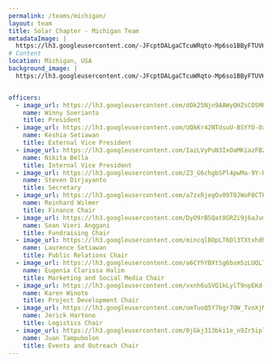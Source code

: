 ```yaml
---
permalink: /teams/michigan/
layout: team
title: Solar Chapter - Michigan Team
metadataImage: |
  https://lh3.googleusercontent.com/-JFcptDALgaCTcuWRqto-Mp6so1BByFTUVHDuBxX751sgefWX8gFGpQjimwe9iNa6NzCLHRzG4eWonRtrhsU8WzEIDLn4DD25bOHSfcEXpe-snznQqdKBtMou4-cmXF6MT8DkeBAx1-AGQzLzmb_fKKCvR004WQ70saepzw3nOt20byRiBm-f_EP_PluIkOanWshIrvdGPq5X-7DIiywO-gg_kvH0ou0sRGSIADt64QyQs7rDksKt2Zb1_BTs2M8BiHydMWuQl7eKZI1hvTKHPylRIyeg1RWb5nMzdwgYa-wY2VU3Ex59pMjOokHXU4EBQivlCJyt1Gb7NVLM0LGqWOgMy_HmJVasxxTTEMH9EfK2KZOQcX5mpzy_8D4giDISr5tD_Fh3bUPPN9iRfHI0QbwGyCqsuApCqC-6LhmGYEeJ5HYabv_x2gF16nj0uC3JSKnnWUwixuRS0Jz2MreCRlgGTh9N4AJLZ5UAJdr96dppEdVPaUhejGJ7a2JXooU9T6n59yNHM0qh2BqTx1nH9-eqcXujqUsNi0Dxe3Kyeb4P8bdcbmusRcH0cs2eQHwzdcAXs7R8vRQJGMps-qtPmqXBb2eVh472bQu7eL1hF1PZrFuYfXYuR2fqhrcQXWyUvAe6vXH2GKVxEXqP9lNNC9K7h3pv-iSGGgNnz3S0z91Msb9jMkqisngaav5FQ=w3584-h2016-no
# Content
location: Michigan, USA
background_image: |
  https://lh3.googleusercontent.com/-JFcptDALgaCTcuWRqto-Mp6so1BByFTUVHDuBxX751sgefWX8gFGpQjimwe9iNa6NzCLHRzG4eWonRtrhsU8WzEIDLn4DD25bOHSfcEXpe-snznQqdKBtMou4-cmXF6MT8DkeBAx1-AGQzLzmb_fKKCvR004WQ70saepzw3nOt20byRiBm-f_EP_PluIkOanWshIrvdGPq5X-7DIiywO-gg_kvH0ou0sRGSIADt64QyQs7rDksKt2Zb1_BTs2M8BiHydMWuQl7eKZI1hvTKHPylRIyeg1RWb5nMzdwgYa-wY2VU3Ex59pMjOokHXU4EBQivlCJyt1Gb7NVLM0LGqWOgMy_HmJVasxxTTEMH9EfK2KZOQcX5mpzy_8D4giDISr5tD_Fh3bUPPN9iRfHI0QbwGyCqsuApCqC-6LhmGYEeJ5HYabv_x2gF16nj0uC3JSKnnWUwixuRS0Jz2MreCRlgGTh9N4AJLZ5UAJdr96dppEdVPaUhejGJ7a2JXooU9T6n59yNHM0qh2BqTx1nH9-eqcXujqUsNi0Dxe3Kyeb4P8bdcbmusRcH0cs2eQHwzdcAXs7R8vRQJGMps-qtPmqXBb2eVh472bQu7eL1hF1PZrFuYfXYuR2fqhrcQXWyUvAe6vXH2GKVxEXqP9lNNC9K7h3pv-iSGGgNnz3S0z91Msb9jMkqisngaav5FQ=w3584-h2016-no


officers:
  - image_url: https://lh3.googleusercontent.com/dOk25Njn9AAWyQHZsCOSMObBNTYT6JOjOOy4X_8Tje6JOi8hUDTiCEvKI1FWu1iXnH0Qi4PYJ_mNgXNcBadpz3hJLocR2CjFApuYCPrm-K81FXs0_h-vdmRnXHGjtD1CGmpL-Tjk0h4gxlJQrMbP3gwfoCUXoP61_upu_EwBXsWthdua3dXOSdRauv3C1VOVRHuIafvXCARywSHdHAjZmTPJndgmEKrB_uKznKGV9auZs8VcnpDTOFE1RetSRWxksQlEXE9ho_zkHege7nsGOmPgOhMnC3vLOaY6w82aF6U0zkYfvc02PHWrP7Z29Z3MGYqg8m7uNNQheoNeaG78mUmHZCOvbWswUEJnikA00senfW3kEIDUR7mfWSdJBHyRcSpW-ubWtS0s8girSlC0v545wVvqs_tWDWtkMc3hIexlBF-GDrFhad1pHnhyCvhrSbkM_TnXiiRc6J1XYby0SmTjxmJ5XJZXr34nTKuq5N8pAWKjATa7UzYjt8Wk9Gq7LqO5kNHB-jx8efY7g15-kgrM1W6TiL9y14KEwstHhgG2a6O8ces7hw6BLdlqu3c28M4PnbdxRSfSwlFaPUHct-QDuCgpKjqWcC1fLTX-KumBIWrqnsZ-SCkF231jA35cLAmCwOOfVm6wDr7XeJB_2vTjo6M4fTklsX00Jr-m84gTZAmLswzkzqrXDuKcbQ=w1346-h2018-no
    name: Winny Soerianto
    title: President
  - image_url: https://lh3.googleusercontent.com/UQkKr42NTdsuU-BSYfO-OxbELblPznaAVyCf5CJ6J7qiURwixtgPO4g8B1wj-nZzSeIn4-_Fz8SZ94nB00Extj90sGRvs0N1b41GfNhpk-SuQxaONH7NO-AEx1flOwg77_UBWzjjwWOuVOjm5fLxOKcV4AAKvF2cwlK1SYQSGJs7M9rE08QxUQj-sBV1-Xh0TUuz3HrhzxorKBKlrX369Ec_7SWvF_RFWROQL5rK59LeXPncwANHONLJIbeHco_TBgAxeV-x9lykO9KUQ3gF2B0Oxmici2s7Zvj4YIZi3dmeEySrVTzoyJgfX92ru88S2NClG06d5M_O2bUIanbB4p6dJpYTb1nzm64i-iBF8-4GQdp2Kcj7wzf5dwPZd0NsEdkhnYLQJIIz-rO3F_i1xGUvPOkOX-b_qGv8dW48UfaB6ltvl4R5WT3Cjr7ixt8B3j65RZK_F3QqmB2Y2b8pbl-GwcKr8Gk_-WKXzTKyVlTcmuMnsi7jONUMB8rxNFfdEjXOOS3k3mbeerVAsvLO4hfptfpA7QYuQSBMi954_uTqx9giKUkEYp4ruHL0lh-xdDY_C1JJBNTIrPcF1uFf747bkuXMfyBk5IjR7oBdSmNjUceCdsz0-IerLL2r2LCGN3vWeHrHc3IQFs3JZolUJXBRRnCojAqdKmd4ddYANoM-I196sVKVNqrEQG3kJA=w1346-h2018-no
    name: Keshia Setiawan
    title: External Vice President
  - image_url: https://lh3.googleusercontent.com/IazLVyPuN3IxOaMKiazFBZJWAIWIHVRoPeMZ11hXMxW8m_z88KDk9uZw_NL--pqOOcfE-wwKwBSRyIToPlVlLNqSS-FxHc9PaW6BJwxqbuuXiyEHfH9iiLH-14OWsFQzhLxjjVagXXPc-cyaMJDIxww0K-AuBavV7CMJiTiwOJ0l1KdMx1vRHxi2U8wM_t8FMBCjdKssbZ5wKAiJcGjA9HuY9rRLikZz7pc3wghKxwf5CZUTJQujkTI1AWudxwzVCgNxYHZSmfoDo1mASncU0FwFFX_tWsobi4qA-15RExU758hLX35APkWoc6L5bj28MRKySqv3_Dz6JssBZrI3n-dXJr6mFIRzWAHSyHub6on8JpetwrVwr8nok_rj3Bzxl5xvjFP137cLTgiE2SLSl1ePeBXVrmljcpRowoYAePe60RKhsqunmN0FRbXPn1mGiPwrZLGamLN65l7t2-ixWJQk5Iy8K2i7nCswlGu0n3hi4lW3fdrT5zKl_Qd2_WXW8s7i0C7KB7qTD17Q8V8smZ-4v8NAHmaGqwee7bwcJdbX6sfGgTNCa0fWVm6wiIt3Sb3vxvDHep7oofGJtM_URgPqoyUZvf89WLqMA5voObXa6wj_LryUbKCjSSADxezb0TuKYyUyBB9SBo1HfcQqmmRQwoW7DMKwUuSpHKYuyb9rNOVBJ0_xs-n6UAwCQw=w1346-h2018-no
    name: Nikita Bella
    title: Internal Vice President
  - image_url: https://lh3.googleusercontent.com/Z3_G6chgbSPl4pwMa-9Y-RCGzIvPumiD86AzAkIx38XirGthAqm1Ej-K3v6vIMCPwilPDeUPgFh362pFmdfZD4v7J-pAts_b8H2vhm9H_mxQejD6G9e_xgXyqqB3SwQHRonS1sdaB4zxBkazOxHpO88WGPPVf0_mzi2FaQ5CnhHaNGfs006VykfXrpCKPZkVTpwLkb2eJo_MTVg-ZA9KEKVPHBCjg4-5qy71G6KHg0aSm0qhOkCzGnj89fQXz49-_EkqiVo8N7eDhXQpUdzBqQSccB9Yv8rVxn3jM3xsWVXNmv7CHe3gw4R1bm-VvNqkfVJiGnVSfNvXnhsfryzA8u85byyVfCMU3YBMqX8BLfrjILF78ZWUjtNFPSh2WDJ0SPnn-r8Qx3NxdRQEgMXQ9d5wDUIOTNA0wdzfdNqe0Z7Y5ohVYIsmgVlktAhdr0BTbZxAae3TfTihhUTKhRQr1v0Wf6ePtPBT4wv0calA42dw3ue5hjwcn-B4lGe-6KDtV2KpLaSPjltniPcyYHmE9vSVj73F9epMvNBOV3jGaBm30TkbMw6Mv2fFcT0h47W26P2eP9XuzTpx0QXZzNRliFUv6ZiRUFQfmpQO8FTwx697WIJ6dWaNG2fWEfBxk2iEOHVxkLZ4NAEgeqbeDo59_NHgVTa7A2F6JD6ynEsdjCUbazR-x_dKPltoe44Yag=w1346-h2018-no
    name: Steven Dirjayanto
    title: Secretary
  - image_url: https://lh3.googleusercontent.com/a7zxRjegOv09T0JWoP8CTF2agVKOvxhURioGzx--HfltmOlCtqdm9S6qECjcLnSWS8jBvYEroeHe46UqaA24OblFjNZdz0sh-XwsvnDjFURmdkIZEhn_dX_CalqWGOibw4XH4NLh9RK0axgd5TK4a9OdnT1dFRIi9O5lG-UNgLYqBEhQDqcxajwzgh6w3AJd7R36E7V3-HR02RsZP4BvLJ79c_PbOoLYWeYtc-VrWnQ6XU7oYXappiS5sVfsXRN18ARwjaVU_w1_Hd6HA_sjUk9C6gViHXsnr35ck9kzVDT4zeYF6_1BxJgGpPk8GAyTNsRkskWmZM2l99vASAbJ5KKA22MuGx9kSAHlGz8lRuqj96NgH4PQcGajBxM17kmV49C6RVUC_HSONiAUdlEYqManTaabDhaO3iV2bi0yyupolOAfLG_30wanZMyKK8g9H6GOYSEh4XA2vxGICpYJHYwqy0TsfBlt94W29So2FDb6YMwCXAHrKpqk0ZanwLxXXEa9_YU0yf3UiRaT9-lOSlDT2Z2Dj9T6F2h4uY3siyJ8HODrnx96FaZ1wNK5LiVQaBAYLLNzswnojPcBdG60RZfCw5j1q79w1aMdjEyaXJqyoerwxtSOpoZ0YO7RbRHCkr_NATypKEAE0GuZVaxWhKs1LgM1g1osqtgGVZ_eQFONsJh1s0s6sla7x-c0Ew=w1346-h2018-no
    name: Reinhard Wilmer
    title: Finance Chair
  - image_url: https://lh3.googleusercontent.com/DyO9rB5Qat8GRZi9j6aJumcTbPtneP3iO-Nk1mvaz9U1fbZl_8JGkLZP39sYfoeIb3pL3CEGalW8iAuvjR-_sy0TLXB7GSpMkTpr_p8LMg5XPb1ArlDb4WjhwvU7sMgW2ifiiHCBSym8_7OZeSaSMkMO0X71D-RNb5vrtf9H76vcAiKL_F6G4ieVgSr_3wD7cSXWSwjA3ahISSqiUWp4oCLpMUqDmgKnk-nfctKpIyjZ58PNAhVCPHcbDNhIjTFF1tU-H1FF2bD9BlH5-5AO_KH7BEQ9adrO87W1WStUG_kBHvZ9fkSCz5cl0HOFNiNoXSXiLVQ_G9-_IsQ9XkIdFEvcZnUaOyt0gSB0ECN25CPYrMxGZ1c06XL_9FofAU8qYjOwhe8ezxRZ4aZD_pGT5CYW9QBa03Ej7LHqD9U-0gljGnQtPLasXnQLA5FQeShFWcvWU89fCVMjVmaEH2zeamxs2FnZAuoapnHcCTHBGPVxrfZ8zwsxdi45thW5qPk4eG96amx8OngrL4fFW85K1811m7mxUr8lrfmlTcNrkWnx9EDqizBDD-VlxbtNzc82OZBMQr6kvtpOriu92jrhRD2SoYdb4exCgl8z-hrpAcp2y4mhA0sXX0qRxzStUsO37AqDtg9GZ6cV39BvsYdRAgxni-sV-xd15jY4oyUI80w7cNUaNVd2e67LB3CEAQ=w1346-h2018-no
    name: Sean Vieri Anggani
    title: Fundraising Chair
  - image_url: https://lh3.googleusercontent.com/mincqlBOpLT6Dl3TXtxhdhQ_EcAURICGj3tlHXkAxRBBHEdkjzkW4U084ZvKFbzj9JnFBq5aKgOajUdtonkDU2SXPqDgMUFSGPB4reI0hO06L5iL70KB9B5nzo_u--qis0gOqdCEUCTeU46rY8Qlh7Y5OIEuRNV8QV48AX3uRWIyF4Q7obGUK0RLWauc2EVr1lXhsHOdmjTHiSVZEyhXHzLjnZaMHuaiqtgke4mYX-FiQn60JM3SiXdRhMvnipkznEnztkm1V15xhbDfMEmBOfL0Zi_CpHxLnYwl7e76yV_AHilMt-IOnmRlAEM6FmmfbiJVDPL-HNZRdawpz2rnTG_YfuU15__U2j_FgrUkVFl3iov9LZMGOQI6AfX7H4FS-V6Qwp9pnTThBBwKgEChM8-x6owN3ZOW7z4tYLt2YPgPWAKLBRyZTySYVuNmXBwVVaZO-3SdEZIjAvj7_QZTSJ1fF08GnYuA3hsotfTpLpaD86GwjOcTQkYKH154Nm6PYoePnsi2aMTgc8HE32MzGJdf0ME3-mf3L4BR5IdJP1zP0wNrj9STVlOGf4M_Snbd94VF561duDfuanXOOGKea0lhpAM6Ljm535hG-Ie7DUqdNL-5H2dLv6pmAWvmaw7EDTqcLS4spDDqzqFTf6t7n22vka5yWJN2djGySg2j2RXImj5HJRZVmw66fe234A=w1346-h2018-no
    name: Laurence Setiawan
    title: Public Relations Chair
  - image_url: https://lh3.googleusercontent.com/a6CYhYBXtSg6bsm5zLUQLTtnzLsyM2ydrq89kzdOzY2OcxS3TSQ-esobZXL7JNVU_YpKZRQyErse5nSaAZ3F2MIKxiLpmI53eCaXl9m-SUmdPoLVXLskDtKAZk_JLInEGgPvJ5_I0oPiHDT4RrgxpymEU3kYPHscRTuryoeslWeneNSDfRI7_Os05JU1TqWXJufHxdzHcXzWjPGqHXXL0gKBtumDLmyflsw2DM_HJNtItm2u1aO0nRSFUD_RsNlRlloj6fRl--8N7JyxFHPI7rkFQVO-zM6B5N3Fl7CReJUsIB6ilcPKl2IGghUFNHbQ3f41y2Vt4CjHeCJfFYLNDW5m1k8YuMo5f3KdEZiHrkM3pDrih1_zqsMwoIJGN-s-lTFXzvcSt9QvfDZ4cd44MqV89VoLiz1gf8VdE3vJafJzuomQTtmFoC0gXtbQEhhj9YqZWjMTNA6mH-GPwFkLH5faxrj4YzZux5CPXSzjbbdIx3Ax9jOEWn1tsvRoJB7njrCYMPYsCkLdrhc9EIUO2nEgBAxueLdmvlcIFbJWh-FAf7H0zHcyw58Erc1yiZFSsIAxxXXRqrlcbn5YPimAG1-3keo8_M6nota0k-kJ0oO7v1iC3ftCGDh_VwtVE4FoLR90vUVkWJ1LgcJSfN_DYJLBnhee0vsGEziS8ejsNtLMu_8AhRe2jT-wbURYYg=w1346-h2020-no
    name: Eugenia Clarissa Halim
    title: Marketing and Social Media Chair
  - image_url: https://lh3.googleusercontent.com/vxnh6uSVQ1kLylT9npEKd-XWOexQfmB0_q2DBszW8n9jcLOB4ptSxEM6_JbrAzJ3k-nBNSf2G4W-fjySni2srLZmgljfSNMQNA25u-yywGhakpo5L_jb5WlhfEIEfEI9w9ieE9n0QM6GkvOCU4BGvf7uI8lHfxwmJ7aAH6A7lqQz_ZGP7ChbJ-sO6wXJCqGL6grBzMixrG2oEGD25Uf-dALh-4Tiwyj9AehZ_TzIQdNX-0zZuvmwfE2OM0z_itNIk9t0IPmikYDwhnDqIGmZ2Em6Oa5y8dkDck4HH8vYTYy9237EaPKWLvNzjuo8lavoLzZDcV-gv-zWKzmQEI4HVTYhM715dTj3n8KzgSHFi_3a54nNCb0ZxX9UfQ36ObjOYmvPlOI40zyXCHsX-Xpe0kTyNBwu-S1dqhQUN0ifwzVa86KhEsBc-hDA8QiPq7PbOkgHYRgC613riFoAiafOCqncKq2qtaqKCYTNRZtMwblvt9an6JB5WLoyKsyE7jua6LBZ4DX7MiRlcxFPoysQ0Po7B0rA1GJ17cXv6zXAWzgbSmZLcuDEPgWVEGGBxSJ4SodJM79Cfbec8IE83g8kxEDqgehhzDosGzizlOZ5-aafgASEtx9EtUEEqvI-Wb1Zp5CTrfLOmeFrTcF0O68PftXtyRqAdEImt_1ya-Oslf5KWmzs0rILw8Wo4ta4hg=w1346-h2018-no
    name: Karen Winoto
    title: Project Development Chair
  - image_url: https://lh3.googleusercontent.com/omTuoQ5Y7bgr7OW_TvnXjNNmtN0iWpcPJSjtTjb8EJMl2Sz0ZMr_bj8CBkr8ffHa-uvVadI0FYlF35Vb_68zH0LbPISY6ufUvjSBj3002QFqE5HJl6XTyTt3j5J3PZ_6BT3RdeAGfyNVZWXtCrHTmqFbVTKHkvMNHbKHYn82P3DKgcxiqryCezz9M2IJ_UJ1j14nD4HihOPi33DAhraeVRWN-j4i6_MDosHovn9jRITNQpF6AA90COLrOnxe3WcJ4NiPTu199yXjEe6a5KchNSsbPNy-2flAm7uxuapeAmZnIMJF9blz8uCchKPYN1Lw9tWGqicthW-T9IcZ5DVvqMyY_LnyFgZJHYr0NABD7Z73lJjD0apkUr-ijlNzdGCrp7Dc98qTUlMVb4oMr6QHfq_Gqwuky0Ex-3QtW4P66_Zo2S0IRaCdCvvZpQUqqLv7-pUvIjzdnGVORobdFxiqJmMuHLmNZcpNnuTINdoWZI8jDAfXgIrbaL0s2f-Ing4m6E_RmLzSN-REk1xfoO0hcyO1I1WI-QSe1u-WBkkR0gwK4pzlkvF3grF21wi59xQgtH9oymnvPiL5v2V108X_4H5QYjTy6qRF6WZg0YQMHhPqnfbWhQ99sa_5S3uXbvPBYS2_-leIabny9MvYDmBeI2rIA61NwMpqEY9OoaVZrnsV6lXsbgEksdPy5kT3zw=w1346-h2018-no
    name: Jerick Hartono
    title: Logistics Chair
  - image_url: https://lh3.googleusercontent.com/0jGkj313bki1e_n9Zr5iplxe16ceuSTzXKjyfQSenBQuMUDcVf2f5UkAkJw4XFWHhbPs4wYHI-H8PolUmQMqkyJrFBr6Aouxh5qcO7LsmOB5yI5CVd4J6fxt-A-yHSjpsEsDnE0smmCz3eizW2vuSdG7_GJ12plOM51zVKCBArcR5l6GLZ0SHxrSzZvx_K5biHhUsDACwbhfA7c_udl3E7uEUtjnDa3HDcnCERQNz_ZsXJEZJ86_w5eeUi1QroQ22QmBraUKvinLkS3WhyAi-w38owuRfJAighWj2i0So5L5RDFGQW4okkV07Nnxw55tmjtr2zNw0A0qb_rOLbM_zNJ4a_Ofd_a2tnJZf4qS_DRKzJ9mtK9QiJAmoCAEcfjZtmUBJrDcfUoB-Ag3tFeCKKHwUWrASzadvKwLxj_9QDzA5TieHE8Tl6gtAaki1QHUCug-zfIWKghQ0XEvHx3FRYwLQPIBxzV-uaFim7H5BNP11BW1f_yvqLlHkL6fZ9LCB91N1HmdUdcRsCTLF5qwi3wE90g9jJPQ5HaRHDu-1Ka-iwgg4L-l1roS1K0eGU8_t_dYRc-2KVGriDX07jIwTGhs8wIVCyTk1QVBQxKApjM2G0-UIlhroilOZ5sUuBRVOrnqD2BgASryLQb9-DLfoCNrVQc2qtY3RspMc2YUSfcj9_GLa8CNdLR4HNgtAg=w1346-h2018-no
    name: Juan Tampubolon
    title: Events and Outreach Chair
---
```

